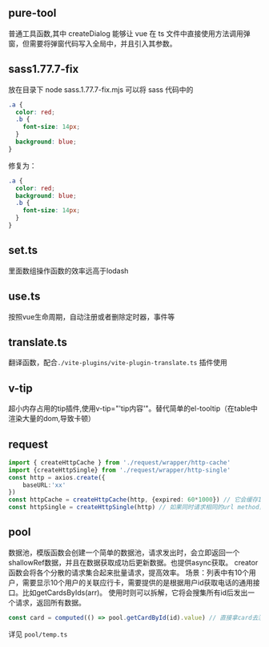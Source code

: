 ## pure-tool

普通工具函数,其中 createDialog 能够让 vue 在 ts 文件中直接使用方法调用弹窗，但需要将弹窗代码写入全局中，并且引入其参数。

## sass1.77.7-fix
放在目录下 node sass.1.77.7-fix.mjs 可以将 sass 代码中的
```css
.a {
  color: red;
  .b {
    font-size: 14px;
  }
  background: blue;
}
```
修复为：
```css
.a {
  color: red;
  background: blue;
  .b {
    font-size: 14px;
  }
}
```
## set.ts
里面数组操作函数的效率远高于lodash
## use.ts
按照vue生命周期，自动注册或者删除定时器，事件等
## translate.ts
翻译函数，配合`./vite-plugins/vite-plugin-translate.ts` 插件使用
## v-tip
超小内存占用的tip插件,使用v-tip="'tip内容'"。替代简单的el-tooltip（在table中渲染大量的dom,导致卡顿）
## request
```ts
import { createHttpCache } from './request/wrapper/http-cache'
import {createHttpSingle} from './request/wrapper/http-single'
const http = axios.create({
    baseURL:'xx'
})
const httpCache = createHttpCache(http, {expired: 60*1000}) // 它会缓存1分钟，并且继承http的拦截信息
const httpSingle = createHttpSingle(http) // 如果同时请求相同的url method，他会取消掉第一次的请求，用于快速翻页场景。
```
## pool
数据池，模版函数会创建一个简单的数据池，请求发出时，会立即返回一个shallowRef数据，并且在数据获取成功后更新数据。也提供async获取。
creator函数会将各个分散的请求集合起来批量请求，提高效率。
场景：列表中有10个用户，需要显示10个用户的关联应行卡，需要提供的是根据用户id获取电话的通用接口。比如getCardsByIds(arr)。
使用时则可以拆解，它将会搜集所有id后发出一个请求，返回所有数据。
```ts 
const card = computed(() => pool.getCardById(id).value) // 直接拿card去渲染。
```

详见 `pool/temp.ts`